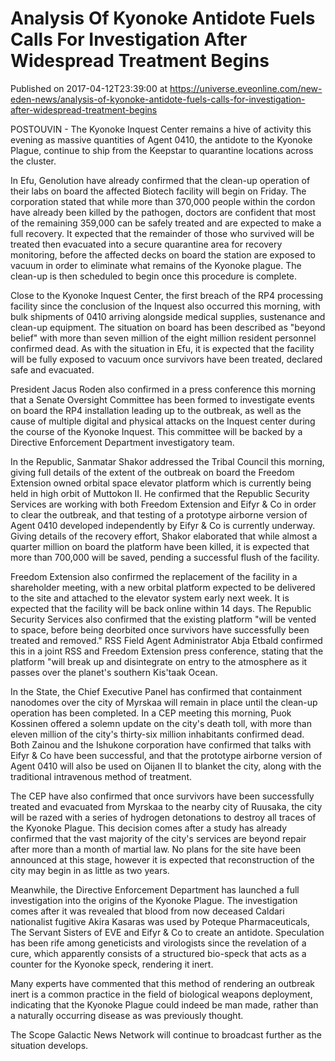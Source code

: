 # Analysis Of Kyonoke Antidote Fuels Calls For Investigation After Widespread Treatment Begins
Published on 2017-04-12T23:39:00 at https://universe.eveonline.com/new-eden-news/analysis-of-kyonoke-antidote-fuels-calls-for-investigation-after-widespread-treatment-begins

POSTOUVIN - The Kyonoke Inquest Center remains a hive of activity this evening as massive quantities of Agent 0410, the antidote to the Kyonoke Plague, continue to ship from the Keepstar to quarantine locations across the cluster.

In Efu, Genolution have already confirmed that the clean-up operation of their labs on board the affected Biotech facility will begin on Friday. The corporation stated that while more than 370,000 people within the cordon have already been killed by the pathogen, doctors are confident that most of the remaining 359,000 can be safely treated and are expected to make a full recovery. It expected that the remainder of those who survived will be treated then evacuated into a secure quarantine area for recovery monitoring, before the affected decks on board the station are exposed to vacuum in order to eliminate what remains of the Kyonoke plague. The clean-up is then scheduled to begin once this procedure is complete.

Close to the Kyonoke Inquest Center, the first breach of the RP4 processing facility since the conclusion of the Inquest also occurred this morning, with bulk shipments of 0410 arriving alongside medical supplies, sustenance and clean-up equipment. The situation on board has been described as "beyond belief" with more than seven million of the eight million resident personnel confirmed dead. As with the situation in Efu, it is expected that the facility will be fully exposed to vacuum once survivors have been treated, declared safe and evacuated.

President Jacus Roden also confirmed in a press conference this morning that a Senate Oversight Committee has been formed to investigate events on board the RP4 installation leading up to the outbreak, as well as the cause of multiple digital and physical attacks on the Inquest center during the course of the Kyonoke Inquest. This committee will be backed by a Directive Enforcement Department investigatory team.

In the Republic, Sanmatar Shakor addressed the Tribal Council this morning, giving full details of the extent of the outbreak on board the Freedom Extension owned orbital space elevator platform which is currently being held in high orbit of Muttokon II. He confirmed that the Republic Security Services are working with both Freedom Extension and Eifyr & Co in order to clear the outbreak, and that testing of a prototype airborne version of Agent 0410 developed independently by Eifyr & Co is currently underway. Giving details of the recovery effort, Shakor elaborated that while almost a quarter million on board the platform have been killed, it is expected that more than 700,000 will be saved, pending a successful flush of the facility.

Freedom Extension also confirmed the replacement of the facility in a shareholder meeting, with a new orbital platform expected to be delivered to the site and attached to the elevator system early next week. It is expected that the facility will be back online within 14 days. The Republic Security Services also confirmed that the existing platform "will be vented to space, before being deorbited once survivors have successfully been treated and removed." RSS Field Agent Administrator Abja Etbald confirmed this in a joint RSS and Freedom Extension press conference, stating that the platform "will break up and disintegrate on entry to the atmosphere as it passes over the planet's southern Kis'taak Ocean.

In the State, the Chief Executive Panel has confirmed that containment nanodomes over the city of Myrskaa will remain in place until the clean-up operation has been completed. In a CEP meeting this morning, Puok Kossinen offered a solemn update on the city's death toll, with more than eleven million of the city's thirty-six million inhabitants confirmed dead. Both Zainou and the Ishukone corporation have confirmed that talks with Eifyr & Co have been successful, and that the prototype airborne version of Agent 0410 will also be used on Oijanen II to blanket the city, along with the traditional intravenous method of treatment. 

The CEP have also confirmed that once survivors have been successfully treated and evacuated from Myrskaa to the nearby city of Ruusaka, the city will be razed with a series of hydrogen detonations to destroy all traces of the Kyonoke Plague. This decision comes after a study has already confirmed that the vast majority of the city's services are beyond repair after more than a month of martial law. No plans for the site have been announced at this stage, however it is expected that reconstruction of the city may begin in as little as two years.

 Meanwhile, the Directive Enforcement Department has launched a full investigation into the origins of the Kyonoke Plague. The investigation comes after it was revealed that blood from now deceased Caldari nationalist fugitive Akira Kasaras was used by Poteque Pharmaceuticals, The Servant Sisters of EVE and Eifyr & Co to create an antidote. Speculation has been rife among geneticists and virologists since the revelation of a cure, which apparently consists of a structured bio-speck that acts as a counter for the Kyonoke speck, rendering it inert.

Many experts have commented that this method of rendering an outbreak inert is a common practice in the field of biological weapons deployment, indicating that the Kyonoke Plague could indeed be man made, rather than a naturally occurring disease as was previously thought.

The Scope Galactic News Network will continue to broadcast further as the situation develops.
